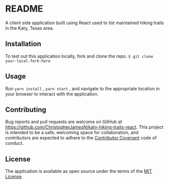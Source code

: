 # README

A client side application built using React used to list maintained hiking trails in the Katy, Texas area.

## Installation

To test out this application locally, fork and clone the repo.
 `$ git clone your-local-fork-here`

## Usage

Run `yarn install` , `yarn start` , and navigate to the appropriate location in your browser to interact with the application.

## Contributing

Bug reports and pull requests are welcome on GitHub at https://github.com/ChristopherJamesN/katy-hiking-trails-react. This project is intended to be a safe, welcoming space for collaboration, and contributors are expected to adhere to the [Contributor Covenant](contributor-covenant.org) code of conduct.

## License

The application is available as open source under the terms of the [MIT License](http://opensource.org/licenses/MIT).
